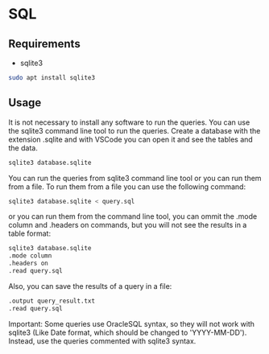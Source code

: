 # SQL
## Requirements
- sqlite3
```bash
sudo apt install sqlite3
```

## Usage
It is not necessary to install any software to run the queries. You can use the sqlite3 command line tool to run the queries. Create a database with the extension .sqlite and with VSCode you can open it and see the tables and the data.

```bash
sqlite3 database.sqlite
```

You can run the queries from sqlite3 command line tool or you can run them from a file. To run them from a file you can use the following command:

```bash
sqlite3 database.sqlite < query.sql
```

or you can run them from the command line tool, you can ommit the .mode column and .headers on commands, but you will not see the results in a table format:

```bash
sqlite3 database.sqlite
.mode column
.headers on
.read query.sql
```

Also, you can save the results of a query in a file:

```bash
.output query_result.txt
.read query.sql
```

Important: Some queries use OracleSQL syntax, so they will not work with sqlite3 (Like Date format, which should be changed to 'YYYY-MM-DD'). Instead, use the queries commented with sqlite3 syntax.
